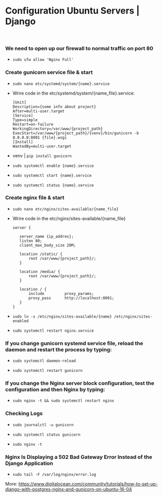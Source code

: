 # Configuration Ubuntu Servers | Django 
<br>

  ### We need to open up our firewall to normal traffic on port 80
  *     sudo ufw allow 'Nginx Full'
  ### Create gunicorn service file & start
  *     sudo nano etc/systemd/system/{name}.service
  * Wrire code in the etc/systemd/system/{name_file}.service:
        
        [Unit]
        Description={some info about project}
        After=multi-user.target
        [Service]
        Type=simple
        Restart=on-failure
        WorkingDirectory=/var/www/{project_path}
        ExecStart=/var/www/{project_path}/{venv}/bin/gunicorn -b 0.0.0.0:8001 {file}.wsgi
        [Install]
        WantedBy=multi-user.target

  * venv | `pip install gunicorn`
  *     sudo systemctl enable {name}.service
  *     sudo systemctl start {name}.service
  *     sudo systemctl status {name}.service
  ### Create nginx file & start
  *     sudo nano etc/nginx/sites-available/{name_file}
  * Wrire code in the etc/nginx/sites-available/{name_file}
     
        server {
     
           server_name {ip_addres};
           listen 80;
           client_max_body_size 20M;

           location /static/ {
               root /var/www/{project_path}/;
           }

           location /media/ {
               root /var/www/{project_path}/;
           }

           location / {
               include         proxy_params;
               proxy_pass      http://localhost:8001;
           }
        }
     
   *     sudo ln -s /etc/nginx/sites-available/{name} /etc/nginx/sites-enabled
   *     sudo systemctl restart nginx.service

### If you change gunicorn systemd service file, reload the daemon and restart the process by typing:

 *     sudo systemctl daemon-reload
 *     sudo systemctl restart gunicorn
 

### If you change the Nginx server block configuration, test the configuration and then Nginx by typing:

 *     sudo nginx -t && sudo systemctl restart nginx

### Checking Logs

 *     sudo journalctl -u gunicorn
 *     sudo systemctl status gunicorn
 *     sudo nginx -t

### Nginx Is Displaying a 502 Bad Gateway Error Instead of the Django Application

  *     sudo tail -F /var/log/nginx/error.log

More: https://www.digitalocean.com/community/tutorials/how-to-set-up-django-with-postgres-nginx-and-gunicorn-on-ubuntu-16-04
